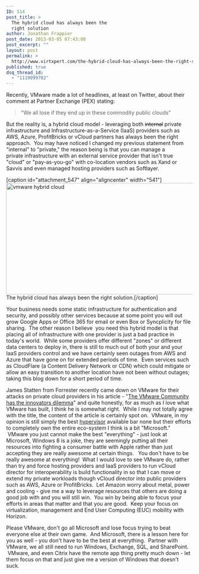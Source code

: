 ```yaml
---
ID: 514
post_title: >
  The hybrid cloud has always been the
  right solution
author: Jonathan Frappier
post_date: 2013-03-05 07:43:08
post_excerpt: ""
layout: post
permalink: >
  http://www.virtxpert.com/the-hybrid-cloud-has-always-been-the-right-solution/
published: true
dsq_thread_id:
  - "1119099782"
---
```

Recently, VMware made a lot of headlines, at least on Twitter, about their comment at Partner Exchange (PEX) stating:
<blockquote>"We all lose if they end up in these commodity public clouds"</blockquote>
But the reality is, a hybrid cloud model - leveraging both <del>internal</del> private infrastructure and Infrastructure-as-a-Service (IaaS) providers such as AWS, Azure, ProfitBricks or vCloud partners has always been the right approach.  You may have noticed I changed my previous statement from "internal" to "private," the reason being is that you can manage a private infrastructure with an external service provider that isn't true "cloud" or "pay-as-you-go" with co-location vendors such as Xand or Savvis and even managed hosting providers such as Softlayer.

[caption id="attachment_547" align="aligncenter" width="541"]<a href="http://www2.virtxpert.com/wp-content/uploads/2013/03/vmware-hybrid-cloud-banner1.jpg"><img class="size-full wp-image-547" alt="vmware hybrid cloud" src="http://www2.virtxpert.com/wp-content/uploads/2013/03/vmware-hybrid-cloud-banner1.jpg" width="541" height="300" /></a> The hybrid cloud has always been the right solution.[/caption]

Your business needs some static infrastructure for authentication and security, and possibly other services because at some point you will out grow Google Apps or Office 365 for email or even Box or Syncplicity for file sharing.  The other reason I believe  you need this hybrid model is that placing all of infrastructure with one provider is just a bad practice in today's world.  While some providers offer different "zones" or different data centers to deploy in, there is still to much out of both your and your IaaS providers control and we have certainly seen outages from AWS and Azure that have gone on for extended periods of time.  Even services such as CloudFlare (a Content Delivery Network or CDN) which could mitigate or allow an easy transition to another location have not been without outages; taking this blog down for a short period of time.

James Statten from Forrester recently came down on VMware for their attacks on private cloud providers in his article - "<a href="http://blogs.forrester.com/james_staten/13-02-28-the_vmware_community_has_the_innovators_dilemma" target="_blank">The VMware Community has the innovators dilemma</a>" and quite honestly, for as much as I love what VMware has built, I think he is somewhat right.  While I may not totally agree with the title, the content of the article is certainly spot on.  VMware, in my opinion is still simply the best <a href="http://en.wikipedia.org/wiki/Hypervisor" target="_blank">hypervisor</a> available bar none but their efforts to completely own the entire eco-system I think is a bit "Microsoft."  VMware you just cannot make the best "everything" - just look at Microsoft, Windows 8 is a joke, they are seemingly putting all their resources into fighting a consumer battle with Apple rather than just accepting they are really awesome at certain things.   You don't have to be really awesome at everything!  What I would love to see VMware do, rather than try and force hosting providers and IaaS providers to run vCloud director for interoperability is build functionality in so that I can move or extend my private workloads though vCloud director into public providers such as AWS, Azure or ProfitBricks.  Let Amazon worry about metal, power and cooling - give me a way to leverage resources that others are doing a good job with and you will still win.  You win by being able to focus your efforts in areas that matter and that you are good.  Keep your focus on virtualization, management and End User Computing (EUC) mobility with Horizon.

Please VMware, don't go all Microsoft and lose focus trying to beat everyone else at their own game.  And Microsoft, there is a lesson here for you as well - you don't have to be the best at everything.  Partner with VMware, we all still need to run Windows, Exchange, SQL, and SharePoint.  VMware, and even Citrix have the remote app thing pretty much down - let them focus on that and just give me a version of Windows that doesn't suck.